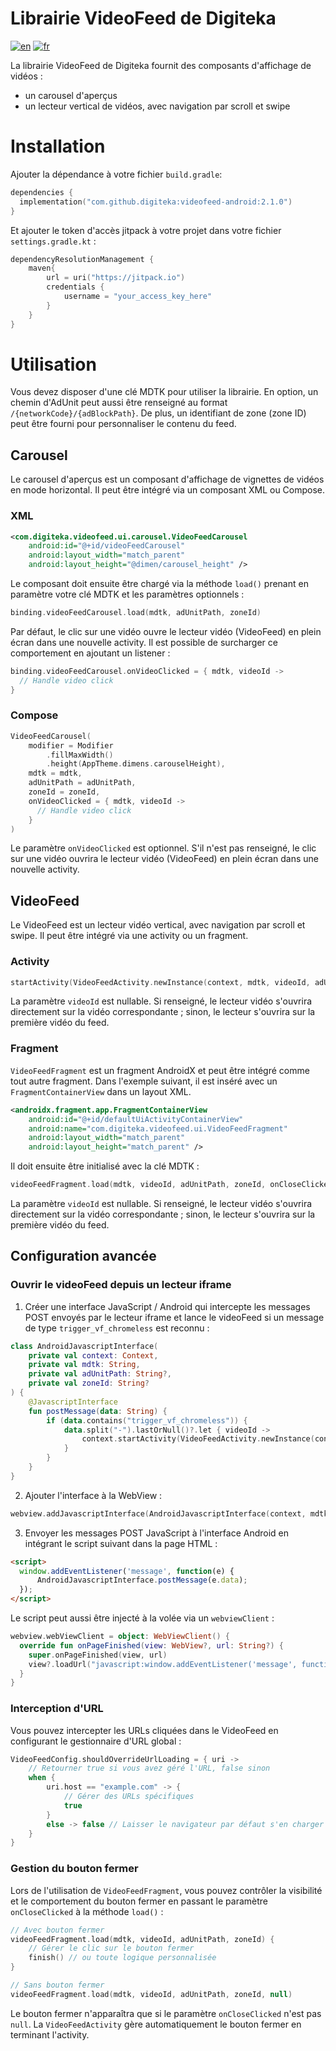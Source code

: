 # Librairie VideoFeed de Digiteka

[![en](https://img.shields.io/badge/lang-en-red.svg)](README.md)
[![fr](https://img.shields.io/badge/lang-fr-blue.svg)](README.FR.md)

La librairie VideoFeed de Digiteka fournit des composants d'affichage de vidéos :
- un carousel d'aperçus
- un lecteur vertical de vidéos, avec navigation par scroll et swipe

# Installation

Ajouter la dépendance à votre fichier `build.gradle`:

``` kotlin    
dependencies {    
  implementation("com.github.digiteka:videofeed-android:2.1.0")  
}   
```

Et ajouter le token d'accès jitpack à votre projet dans votre fichier `settings.gradle.kt` :

``` kotlin
dependencyResolutionManagement {
    maven{
        url = uri("https://jitpack.io")
        credentials {
            username = "your_access_key_here"
        }
    }
}
```

# Utilisation

Vous devez disposer d'une clé MDTK pour utiliser la librairie.
En option, un chemin d'AdUnit peut aussi être renseigné au format `/{networkCode}/{adBlockPath}`.
De plus, un identifiant de zone (zone ID) peut être fourni pour personnaliser le contenu du feed.

## Carousel

Le carousel d'aperçus est un composant d'affichage de vignettes de vidéos en mode horizontal.
Il peut être intégré via un composant XML ou Compose.

### XML

``` xml
<com.digiteka.videofeed.ui.carousel.VideoFeedCarousel
    android:id="@+id/videoFeedCarousel"
    android:layout_width="match_parent"
    android:layout_height="@dimen/carousel_height" />
```

Le composant doit ensuite être chargé via la méthode `load()` prenant en paramètre votre clé MDTK et les paramètres optionnels :

``` kotlin
binding.videoFeedCarousel.load(mdtk, adUnitPath, zoneId)
```

Par défaut, le clic sur une vidéo ouvre le lecteur vidéo (VideoFeed) en plein écran dans une nouvelle activity.
Il est possible de surcharger ce comportement en ajoutant un listener :

``` kotlin
binding.videoFeedCarousel.onVideoClicked = { mdtk, videoId ->
  // Handle video click
}
```

### Compose

``` kotlin
VideoFeedCarousel(
    modifier = Modifier
        .fillMaxWidth()
        .height(AppTheme.dimens.carouselHeight),
    mdtk = mdtk,
    adUnitPath = adUnitPath,
    zoneId = zoneId,
    onVideoClicked = { mdtk, videoId ->
      // Handle video click
    }
)
```

Le paramètre `onVideoClicked` est optionnel. S'il n'est pas renseigné, le clic sur une vidéo ouvrira le lecteur vidéo (VideoFeed) en plein écran dans une nouvelle activity.

## VideoFeed

Le VideoFeed est un lecteur vidéo vertical, avec navigation par scroll et swipe.
Il peut être intégré via une activity ou un fragment.

### Activity

``` kotlin
startActivity(VideoFeedActivity.newInstance(context, mdtk, videoId, adUnitPath, zoneId))
```

La paramètre `videoId` est nullable. Si renseigné, le lecteur vidéo s'ouvrira directement sur la vidéo correspondante ; sinon, le lecteur s'ouvrira sur la première vidéo du feed.

### Fragment

`VideoFeedFragment` est un fragment AndroidX et peut être intégré comme tout autre fragment.
Dans l'exemple suivant, il est inséré avec un `FragmentContainerView` dans un layout XML.

``` xml
<androidx.fragment.app.FragmentContainerView
    android:id="@+id/defaultUiActivityContainerView"
    android:name="com.digiteka.videofeed.ui.VideoFeedFragment"
    android:layout_width="match_parent"
    android:layout_height="match_parent" />   
```

Il doit ensuite être initialisé avec la clé MDTK :

``` kotlin
videoFeedFragment.load(mdtk, videoId, adUnitPath, zoneId, onCloseClicked)
```

La paramètre `videoId` est nullable. Si renseigné, le lecteur vidéo s'ouvrira directement sur la vidéo correspondante ; sinon, le lecteur s'ouvrira sur la première vidéo du feed.

## Configuration avancée

### Ouvrir le videoFeed depuis un lecteur iframe

1. Créer une interface JavaScript / Android qui intercepte les messages POST envoyés par le lecteur iframe et lance le videoFeed si un message de type `trigger_vf_chromeless` est reconnu :
``` kotlin
class AndroidJavascriptInterface(
    private val context: Context,
    private val mdtk: String,
    private val adUnitPath: String?,
    private val zoneId: String?
) {
    @JavascriptInterface
    fun postMessage(data: String) {
        if (data.contains("trigger_vf_chromeless")) {
            data.split("-").lastOrNull()?.let { videoId ->
                context.startActivity(VideoFeedActivity.newInstance(context, mdtk, videoId, adUnitPath, zoneId))
            }
        }
    }
}
```

2. Ajouter l'interface à la WebView :
``` kotlin
webview.addJavascriptInterface(AndroidJavascriptInterface(context, mdtk, adUnitPath, zoneId), "AndroidJavascriptInterface")
```

3. Envoyer les messages POST JavaScript à l'interface Android en intégrant le script suivant dans la page HTML :
``` html
<script>
  window.addEventListener('message', function(e) {
      AndroidJavascriptInterface.postMessage(e.data);
  });
</script>
```

Le script peut aussi être injecté à la volée via un `webviewClient` :
``` kotlin
webview.webViewClient = object: WebViewClient() {
  override fun onPageFinished(view: WebView?, url: String?) {
    super.onPageFinished(view, url)
    view?.loadUrl("javascript:window.addEventListener('message', function(e) {AndroidJavascriptInterface.postMessage(e.data);});")
  }
}
```

### Interception d'URL

Vous pouvez intercepter les URLs cliquées dans le VideoFeed en configurant le gestionnaire d'URL global :

``` kotlin
VideoFeedConfig.shouldOverrideUrlLoading = { uri ->
    // Retourner true si vous avez géré l'URL, false sinon
    when {
        uri.host == "example.com" -> {
            // Gérer des URLs spécifiques
            true
        }
        else -> false // Laisser le navigateur par défaut s'en charger
    }
}
```

### Gestion du bouton fermer

Lors de l'utilisation de `VideoFeedFragment`, vous pouvez contrôler la visibilité et le comportement du bouton fermer en passant le paramètre `onCloseClicked` à la méthode `load()` :

``` kotlin
// Avec bouton fermer
videoFeedFragment.load(mdtk, videoId, adUnitPath, zoneId) {
    // Gérer le clic sur le bouton fermer
    finish() // ou toute logique personnalisée
}

// Sans bouton fermer
videoFeedFragment.load(mdtk, videoId, adUnitPath, zoneId, null)
```

Le bouton fermer n'apparaîtra que si le paramètre `onCloseClicked` n'est pas `null`. La `VideoFeedActivity` gère automatiquement le bouton fermer en terminant l'activity.